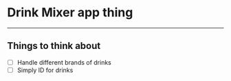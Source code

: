# Drink Mixer app thing

***

## Things to think about

  - [ ] Handle different brands of drinks
  - [ ] Simply ID for drinks

